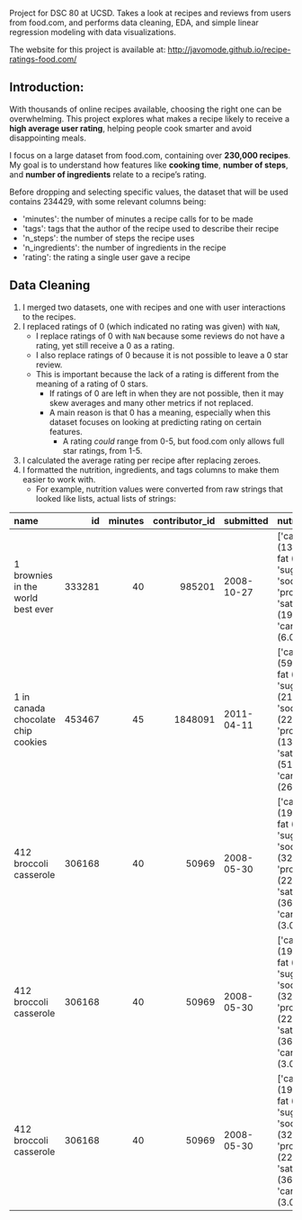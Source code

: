 Project for DSC 80 at UCSD. Takes a look at recipes and reviews from users from food.com, and performs data cleaning, EDA, and simple linear regression modeling with data visualizations. 

The website for this project is available at: http://javomode.github.io/recipe-ratings-food.com/

## Introduction:
With thousands of online recipes available, choosing the right one can be overwhelming. This project explores what makes a recipe likely to receive a **high average user rating**, helping people cook smarter and avoid disappointing meals.

I focus on a large dataset from food.com, containing over **230,000 recipes**. My goal is to understand how features like **cooking time**, **number of steps**, and **number of ingredients** relate to a recipe’s rating.

Before dropping and selecting specific values, the dataset that will be used contains 234429, with some relevant columns being:
* 'minutes': the number of minutes a recipe calls for to be made
* 'tags': tags that the author of the recipe used to describe their recipe  
* 'n_steps': the number of steps the recipe uses
* 'n_ingredients': the number of ingredients in the recipe
* 'rating': the rating a single user gave a recipe

## Data Cleaning
1. I merged two datasets, one with recipes and one with user interactions to the recipes. 
2. I replaced ratings of 0 (which indicated no rating was given) with `NaN`, 
	* I replace ratings of 0 with `NaN` because some reviews do not have a rating, yet still receive a 0 as a rating. 
	* I also replace ratings of 0 because it is not possible to leave a 0 star review. 
	* This is important because the lack of a rating is different from the meaning of a rating of 0 stars.
		* If ratings of 0 are left in when they are not possible, then it may skew averages and many other metrics if not replaced.
		* A main reason is that 0 has a meaning, especially when this dataset focuses on looking at predicting rating on certain features.
			* A rating *could* range from 0-5, but food.com only allows full star ratings, from 1-5.
3. I calculated the average rating per recipe after replacing zeroes. 
4. I formatted the nutrition, ingredients, and tags columns to make them easier to work with. 
	* For example, nutrition values were converted from raw strings that looked like lists, actual lists of strings:

| name                                 |     id |   minutes |   contributor_id | submitted   | nutrition                                                                                                                                    |   n_steps |   n_ingredients |          user_id |   recipe_id | date       |   rating |   avg_rating |
|:-------------------------------------|-------:|----------:|-----------------:|:------------|:---------------------------------------------------------------------------------------------------------------------------------------------|----------:|----------------:|-----------------:|------------:|:-----------|---------:|-------------:|
| 1 brownies in the world    best ever | 333281 |        40 |           985201 | 2008-10-27  | ['calories (138.4)', 'total fat (10.0)', 'sugar (50.0)', 'sodium (3.0)', 'protein (3.0)', 'saturated fat (19.0)', 'carbohydrates (6.0)']     |        10 |               9 | 386585           |      333281 | 2008-11-19 |        4 |            4 |
| 1 in canada chocolate chip cookies   | 453467 |        45 |          1848091 | 2011-04-11  | ['calories (595.1)', 'total fat (46.0)', 'sugar (211.0)', 'sodium (22.0)', 'protein (13.0)', 'saturated fat (51.0)', 'carbohydrates (26.0)'] |        12 |              11 | 424680           |      453467 | 2012-01-26 |        5 |            5 |
| 412 broccoli casserole               | 306168 |        40 |            50969 | 2008-05-30  | ['calories (194.8)', 'total fat (20.0)', 'sugar (6.0)', 'sodium (32.0)', 'protein (22.0)', 'saturated fat (36.0)', 'carbohydrates (3.0)']    |         6 |               9 |  29782           |      306168 | 2008-12-31 |        5 |            5 |
| 412 broccoli casserole               | 306168 |        40 |            50969 | 2008-05-30  | ['calories (194.8)', 'total fat (20.0)', 'sugar (6.0)', 'sodium (32.0)', 'protein (22.0)', 'saturated fat (36.0)', 'carbohydrates (3.0)']    |         6 |               9 |      1.19628e+06 |      306168 | 2009-04-13 |        5 |            5 |
| 412 broccoli casserole               | 306168 |        40 |            50969 | 2008-05-30  | ['calories (194.8)', 'total fat (20.0)', 'sugar (6.0)', 'sodium (32.0)', 'protein (22.0)', 'saturated fat (36.0)', 'carbohydrates (3.0)']    |         6 |               9 | 768828           |      306168 | 2013-08-02 |        5 |            5 |

